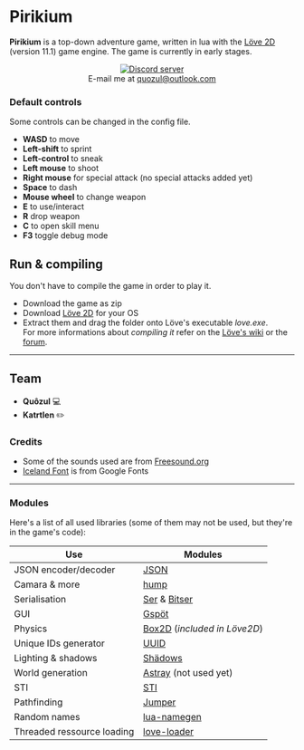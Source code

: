 # Pirikium
**Pirikium** is a top-down adventure game, written in lua with the [Löve 2D](https://love2d.org/) (version 11.1) game engine. The game is currently in early stages.  

<div align="center">
    <a href="https://discord.gg/UZy8rCY"><img src="https://discordapp.com/api/guilds/472820911955902465/embed.png" alt="Discord server" title="Join our Discord server now!"/></a></br>
    E-mail me at <a href="mailto:quozul@outlook.com" alt="quozul@outlook.com" title="Send me an e-mail">quozul@outlook.com</a>
</div>

### Default controls
Some controls can be changed in the config file.
* **WASD** to move
* **Left-shift** to sprint
* **Left-control** to sneak
* **Left mouse** to shoot
* **Right mouse** for special attack (no special attacks added yet)
* **Space** to dash
* **Mouse wheel** to change weapon
* **E** to use/interact
* **R** drop weapon
* **C** to open skill menu
* **F3** toggle debug mode

## Run & compiling
You don't have to compile the game in order to play it.
* Download the game as zip
* Download [Löve 2D](https://love2d.org/) for your OS
* Extract them and drag the folder onto Löve's executable *love.exe*.  
For more informations about *compiling it* refer on the [Löve's wiki](https://love2d.org/wiki/Game_Distribution) or the [forum](https://love2d.org/forums/viewtopic.php?f=4&t=451).

---

## Team
* **Quôzul** <span title="Developer">:computer:</span>
* **Katrtlen** <span title="Artist">:pencil2:</span>

### Credits
* Some of the sounds used are from [Freesound.org](https://freesound.org/)
* [Iceland Font](https://fonts.google.com/specimen/Iceland) is from Google Fonts

---

### Modules
Here's a list of all used libraries (some of them may not be used, but they're in the game's code):

Use | Modules
---|---
JSON encoder/decoder | [JSON](http://regex.info/blog/lua/json)
Camara & more | [hump](https://github.com/vrld/hump/)
Serialisation | [Ser](https://github.com/gvx/Ser) & [Bitser](https://github.com/gvx/bitser)
GUI | [Gspöt](https://github.com/pgimeno/Gspot)
Physics | [Box2D](https://love2d.org/wiki/love.physics) (*included in Löve2D*)
Unique IDs generator | [UUID](https://github.com/Tieske/uuid)
Lighting & shadows | [Shädows](https://github.com/matiasah/shadows)
World generation | [Astray](https://github.com/SiENcE/astray) (not used yet)
STI | [STI](https://github.com/karai17/Simple-Tiled-Implementation)
Pathfinding | [Jumper](https://github.com/Yonaba/Jumper)
Random names | [lua-namegen](https://github.com/LukeMS/lua-namegen)
Threaded ressource loading | [love-loader](https://github.com/kikito/love-loader)